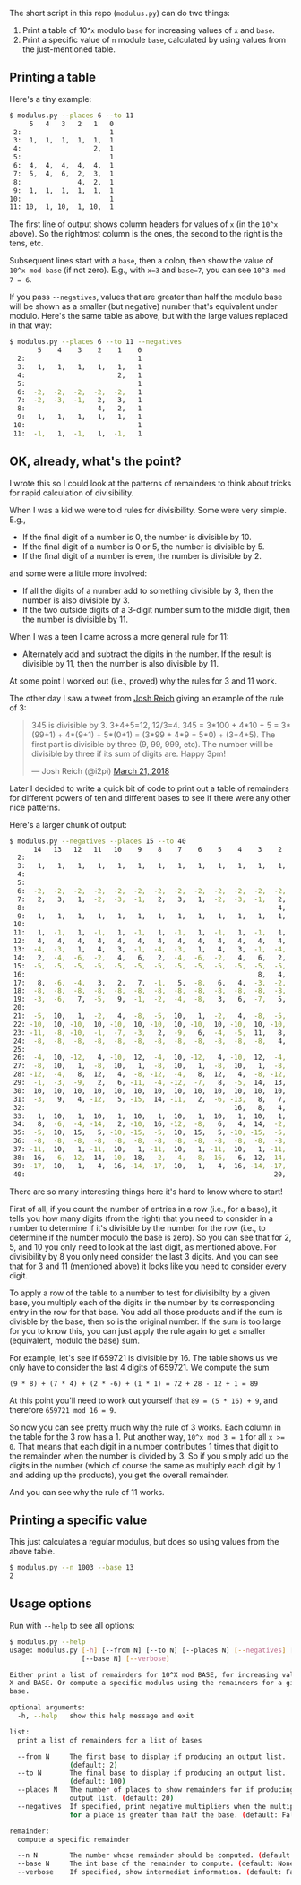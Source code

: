 The short script in this repo (`modulus.py`) can do two things:

1. Print a table of 10^`x` modulo `base` for increasing values of `x` and
   `base`.
1. Print a specific value of `n` module `base`, calculated by using values
   from the just-mentioned table.

## Printing a table

Here's a tiny example:

```sh
$ modulus.py --places 6 --to 11
     5   4   3   2   1   0
 2:                      1
 3:  1,  1,  1,  1,  1,  1
 4:                  2,  1
 5:                      1
 6:  4,  4,  4,  4,  4,  1
 7:  5,  4,  6,  2,  3,  1
 8:              4,  2,  1
 9:  1,  1,  1,  1,  1,  1
10:                      1
11: 10,  1, 10,  1, 10,  1
```

The first line of output shows column headers for values of `x` (in the
`10^x` above). So the rightmost column is the ones, the second to the right
is the tens, etc.

Subsequent lines start with a `base`, then a colon, then show the value of
`10^x mod base` (if not zero). E.g., with `x=3` and `base=7`, you can see
`10^3 mod 7 = 6`.

If you pass `--negatives`, values that are greater than half the modulo
base will be shown as a smaller (but negative) number that's equivalent
under modulo.  Here's the same table as above, but with the large values
replaced in that way:


```sh
$ modulus.py --places 6 --to 11 --negatives
       5    4    3    2    1    0
  2:                            1
  3:   1,   1,   1,   1,   1,   1
  4:                       2,   1
  5:                            1
  6:  -2,  -2,  -2,  -2,  -2,   1
  7:  -2,  -3,  -1,   2,   3,   1
  8:                  4,   2,   1
  9:   1,   1,   1,   1,   1,   1
 10:                            1
 11:  -1,   1,  -1,   1,  -1,   1
```

## OK, already, what's the point?

I wrote this so I could look at the patterns of remainders to think about
tricks for rapid calculation of divisibility.

When I was a kid we were told rules for divisibility. Some were very
simple. E.g.,

* If the final digit of a number is 0, the number is divisible by 10.
* If the final digit of a number is 0 or 5, the number is divisible by 5.
* If the final digit of a number is even, the number is divisible by 2.

and some were a little more involved:

* If all the digits of a number add to something divisible by 3, then the
  number is also divisible by 3.
* If the two outside digits of a 3-digit number sum to the middle digit,
  then the number is divisible by 11.

When I was a teen I came across a more general rule for 11:

* Alternately add and subtract the digits in the number. If the result is
  divisible by 11, then the number is also divisible by 11.

At some point I worked out (i.e., proved) why the rules for 3 and 11 work.

The other day I saw a tweet from [Josh Reich](https://twitter.com/i2pi)
giving an example of the rule of 3:

<blockquote class="twitter-tweet" data-lang="en"><p> 345 is divisible
by 3. 3+4+5=12, 12/3=4. 345 = 3*100 + 4*10 + 5 = 3*(99+1) + 4*(9+1) +
5*(0+1) = (3*99 + 4*9 + 5*0) + (3+4+5). The first part is divisible by
three (9, 99, 999, etc). The number will be divisible by three if its sum
of digits are. Happy 3pm!</p>&mdash; Josh Reich (@i2pi) <a
href="https://twitter.com/i2pi/status/976579575030231040">March 21,
2018</a></blockquote>

Later I decided to write a quick bit of code to print out a table of
remainders for different powers of ten and different bases to see if there
were any other nice patterns.

Here's a larger chunk of output:

```sh
$ modulus.py --negatives --places 15 --to 40
      14   13   12   11   10    9    8    7    6    5    4    3    2    1    0
  2:                                                                         1
  3:   1,   1,   1,   1,   1,   1,   1,   1,   1,   1,   1,   1,   1,   1,   1
  4:                                                                    2,   1
  5:                                                                         1
  6:  -2,  -2,  -2,  -2,  -2,  -2,  -2,  -2,  -2,  -2,  -2,  -2,  -2,  -2,   1
  7:   2,   3,   1,  -2,  -3,  -1,   2,   3,   1,  -2,  -3,  -1,   2,   3,   1
  8:                                                               4,   2,   1
  9:   1,   1,   1,   1,   1,   1,   1,   1,   1,   1,   1,   1,   1,   1,   1
 10:                                                                         1
 11:   1,  -1,   1,  -1,   1,  -1,   1,  -1,   1,  -1,   1,  -1,   1,  -1,   1
 12:   4,   4,   4,   4,   4,   4,   4,   4,   4,   4,   4,   4,   4,  -2,   1
 13:  -4,  -3,   1,   4,   3,  -1,  -4,  -3,   1,   4,   3,  -1,  -4,  -3,   1
 14:   2,  -4,  -6,  -2,   4,   6,   2,  -4,  -6,  -2,   4,   6,   2,  -4,   1
 15:  -5,  -5,  -5,  -5,  -5,  -5,  -5,  -5,  -5,  -5,  -5,  -5,  -5,  -5,   1
 16:                                                          8,   4,  -6,   1
 17:   8,  -6,  -4,   3,   2,   7,  -1,   5,  -8,   6,   4,  -3,  -2,  -7,   1
 18:  -8,  -8,  -8,  -8,  -8,  -8,  -8,  -8,  -8,  -8,  -8,  -8,  -8,  -8,   1
 19:  -3,  -6,   7,  -5,   9,  -1,  -2,  -4,  -8,   3,   6,  -7,   5,  -9,   1
 20:                                                                   10,   1
 21:  -5,  10,   1,  -2,   4,  -8,  -5,  10,   1,  -2,   4,  -8,  -5,  10,   1
 22: -10,  10, -10,  10, -10,  10, -10,  10, -10,  10, -10,  10, -10,  10,   1
 23: -11,  -8, -10,  -1,  -7,  -3,   2,  -9,   6,  -4,  -5,  11,   8,  10,   1
 24:  -8,  -8,  -8,  -8,  -8,  -8,  -8,  -8,  -8,  -8,  -8,  -8,   4,  10,   1
 25:                                                                   10,   1
 26:  -4,  10, -12,   4, -10,  12,  -4,  10, -12,   4, -10,  12,  -4,  10,   1
 27:  -8,  10,   1,  -8,  10,   1,  -8,  10,   1,  -8,  10,   1,  -8,  10,   1
 28: -12,  -4,   8,  12,   4,  -8, -12,  -4,   8,  12,   4,  -8, -12,  10,   1
 29:  -1,  -3,  -9,   2,   6, -11,  -4, -12,  -7,   8,  -5,  14,  13,  10,   1
 30:  10,  10,  10,  10,  10,  10,  10,  10,  10,  10,  10,  10,  10,  10,   1
 31:  -3,   9,   4, -12,   5, -15,  14, -11,   2,  -6, -13,   8,   7,  10,   1
 32:                                                    16,   8,   4,  10,   1
 33:   1,  10,   1,  10,   1,  10,   1,  10,   1,  10,   1,  10,   1,  10,   1
 34:   8,  -6,  -4, -14,   2, -10,  16, -12,  -8,   6,   4,  14,  -2,  10,   1
 35:  -5,  10,  15,   5, -10, -15,  -5,  10,  15,   5, -10, -15,  -5,  10,   1
 36:  -8,  -8,  -8,  -8,  -8,  -8,  -8,  -8,  -8,  -8,  -8,  -8,  -8,  10,   1
 37: -11,  10,   1, -11,  10,   1, -11,  10,   1, -11,  10,   1, -11,  10,   1
 38:  16,  -6, -12,  14, -10,  18,  -2,  -4,  -8, -16,   6,  12, -14,  10,   1
 39: -17,  10,   1,   4,  16, -14, -17,  10,   1,   4,  16, -14, -17,  10,   1
 40:                                                              20,  10,   1
```

There are so many interesting things here it's hard to know where to start!

First of all, if you count the number of entries in a row (i.e., for a
base), it tells you how many digits (from the right) that you need to
consider in a number to determine if it's divisible by the number for the
row (i.e., to determine if the number modulo the base is zero). So you can
see that for 2, 5, and 10 you only need to look at the last digit, as
mentioned above.  For divisibility by 8 you only need consider the last 3
digits. And you can see that for 3 and 11 (mentioned above) it looks like
you need to consider every digit.

To apply a row of the table to a number to test for divisibilty by a given
base, you multiply each of the digits in the number by its corresponding
entry in the row for that base.  You add all those products and if the sum
is divisble by the base, then so is the original number. If the sum is too
large for you to know this, you can just apply the rule again to get a
smaller (equivalent, modulo the base) sum.

For example, let's see if 659721 is divisible by 16. The table shows us we
only have to consider the last 4 digits of 659721.  We compute the sum

```
(9 * 8) + (7 * 4) + (2 * -6) + (1 * 1) = 72 + 28 - 12 + 1 = 89
```

At this point you'll need to work out yourself that `89 = (5 * 16) + 9`,
and therefore `659721 mod 16 = 9`.

So now you can see pretty much why the rule of 3 works. Each column in the
table for the 3 row has a 1. Put another way, `10^x mod 3 = 1` for all
`x >= 0`. That means that each digit in a number contributes 1 times that
digit to the remainder when the number is divided by 3. So if you simply
add up the digits in the number (which of course the same as multiply each
digit by 1 and adding up the products), you get the overall remainder.

And you can see why the rule of 11 works.




## Printing a specific value

This just calculates a regular modulus, but does so using values from the
above table.

```sh
$ modulus.py --n 1003 --base 13
2
```

## Usage options

Run with `--help` to see all options:

```sh
$ modulus.py --help
usage: modulus.py [-h] [--from N] [--to N] [--places N] [--negatives] [--n N]
                  [--base N] [--verbose]

Either print a list of remainders for 10^X mod BASE, for increasing values of
X and BASE. Or compute a specific modulus using the remainders for a given
base.

optional arguments:
  -h, --help   show this help message and exit

list:
  print a list of remainders for a list of bases

  --from N     The first base to display if producing an output list.
               (default: 2)
  --to N       The final base to display if producing an output list.
               (default: 100)
  --places N   The number of places to show remainders for if producing an
               output list. (default: 20)
  --negatives  If specified, print negative multipliers when the multiplier
               for a place is greater than half the base. (default: False)

remainder:
  compute a specific remainder

  --n N        The number whose remainder should be computed. (default: None)
  --base N     The int base of the remainder to compute. (default: None)
  --verbose    If specified, show intermediat information. (default: False)
```
